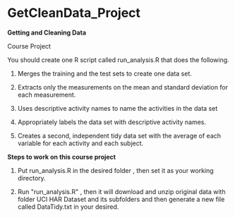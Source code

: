 # GetCleanData_Project 

<b>Getting and Cleaning Data</b>

Course Project

You should create one R script called run_analysis.R that does the following.

1) Merges the training and the test sets to create one data set.

2) Extracts only the measurements on the mean and standard deviation for each measurement.

3) Uses descriptive activity names to name the activities in the data set

4) Appropriately labels the data set with descriptive activity names.

5) Creates a second, independent tidy data set with the average of each variable for each activity and each subject.


<b>Steps to work on this course project</b>

1) Put  run_analysis.R  in the desired folder , then set it as your working directory.

2) Run  "run_analysis.R" , then it will download and unzip original data with folder UCI HAR Dataset and its subfolders and then generate a new file called DataTidy.txt in your desired.
